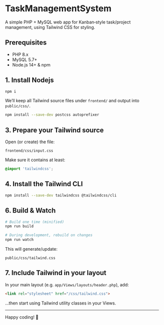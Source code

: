 # TaskManagementSystem
A simple PHP + MySQL web app for Kanban‑style task/project management, using Tailwind CSS for styling.

## Prerequisites
- PHP 8.x  
- MySQL 5.7+  
- Node.js 14+ & npm  

## 1. Install Nodejs

```bash
npm i
```

We’ll keep all Tailwind source files under `frontend/` and output into `public/css/`.

```bash
npm install --save-dev postcss autoprefixer
```

## 3. Prepare your Tailwind source

Open (or create) the file:

```
frontend/css/input.css
```

Make sure it contains at least:

```css
@import 'tailwindcss';
```

## 4. Install the Tailwind CLI

```bash
npm install --save-dev tailwindcss @tailwindcss/cli
```

## 6. Build & Watch

```bash
# Build one time (minified)
npm run build

# During development, rebuild on changes
npm run watch
```

This will generate/update:
```
public/css/tailwind.css
```

## 7. Include Tailwind in your layout

In your main layout (e.g. `app/Views/layouts/header.php`), add:

```html
<link rel="stylesheet" href="/css/tailwind.css">
```

…then start using Tailwind utility classes in your Views.

---

Happy coding! 🚀  
```